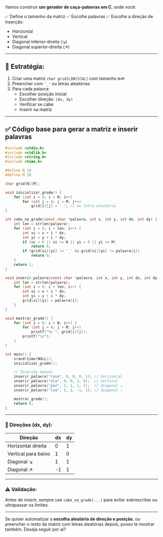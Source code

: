 Vamos construir **um gerador de caça-palavras em C**,
onde você:

✅ Define o tamanho da matriz
✅ Escolhe palavras
✅ Escolhe a direção de inserção:
- Horizontal
- Vertical
- Diagonal inferior-direita (↘️)
- Diagonal superior-direita (↗️)

---

## 🧠 Estratégia:

1. Criar uma matriz `char grid[LIN][COL]` com tamanho `N×M`
2. Preencher com `'_'` ou letras aleatórias
3. Para cada palavra:
   - Escolher posição inicial
   - Escolher direção: `(dx, dy)`
   - Verificar se cabe
   - Inserir na matriz

---

## ✅ Código base para gerar a matriz e inserir palavras

```c
#include <stdio.h>
#include <stdlib.h>
#include <string.h>
#include <time.h>

#define N 10
#define M 10

char grid[N][M];

void inicializar_grade() {
    for (int i = 0; i < N; i++)
        for (int j = 0; j < M; j++)
            grid[i][j] = '_'; // ou letra aleatória
}

int cabe_na_grade(const char *palavra, int x, int y, int dx, int dy) {
    int len = strlen(palavra);
    for (int i = 0; i < len; i++) {
        int xi = x + i * dx;
        int yi = y + i * dy;
        if (xi < 0 || xi >= N || yi < 0 || yi >= M)
            return 0;
        if (grid[xi][yi] != '_' && grid[xi][yi] != palavra[i])
            return 0;
    }
    return 1;
}

void inserir_palavra(const char *palavra, int x, int y, int dx, int dy) {
    int len = strlen(palavra);
    for (int i = 0; i < len; i++) {
        int xi = x + i * dx;
        int yi = y + i * dy;
        grid[xi][yi] = palavra[i];
    }
}

void mostrar_grade() {
    for (int i = 0; i < N; i++) {
        for (int j = 0; j < M; j++)
            printf("%c ", grid[i][j]);
        printf("\n");
    }
}

int main() {
    srand(time(NULL));
    inicializar_grade();

    // Inserção manual
    inserir_palavra("casa", 0, 0, 0, 1); // horizontal
    inserir_palavra("ola", 0, 0, 1, 0);  // vertical
    inserir_palavra("paz", 1, 1, 1, 1);  // diagonal ↘️
    inserir_palavra("lua", 5, 2, -1, 1); // diagonal ↗️

    mostrar_grade();
    return 0;
}
```

---

### 🧭 Direções (dx, dy):

| Direção              | dx | dy |
|----------------------|----|----|
| Horizontal direita   | 0  | 1  |
| Vertical para baixo  | 1  | 0  |
| Diagonal ↘️          | 1  | 1  |
| Diagonal ↗️          | -1 | 1  |

---

### ⚠️ Validação:
Antes de inserir, sempre use `cabe_na_grade(...)` para evitar
sobrescritas ou ultrapassar os limites.

---

Se quiser automatizar a **escolha aleatória de direção
e posição**, ou preencher o resto da matriz com letras
aleatórias depois, posso te mostrar também. Deseja seguir
por aí?
